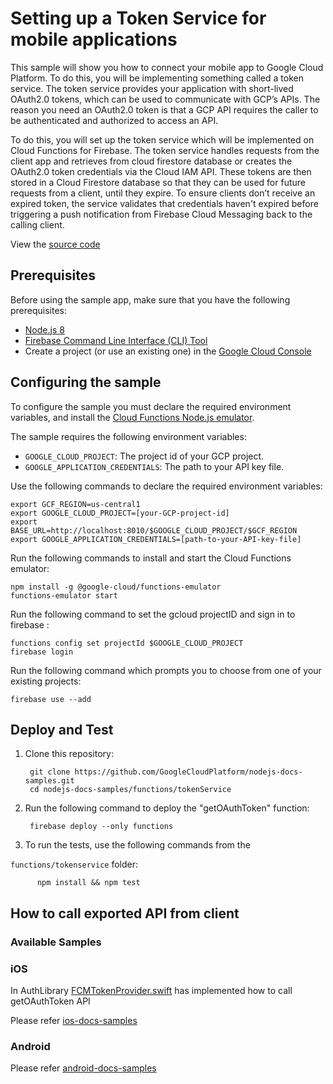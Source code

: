# Setting up a Token Service for mobile applications

This sample will show you how to connect your mobile app to Google Cloud Platform. To do this, you will be implementing something called a token service. The token service provides your application with short-lived OAuth2.0 tokens, which can be used to communicate with GCP’s APIs. The reason you need an OAuth2.0 token is that a GCP API requires the caller to be authenticated and authorized to access an API. 

To do this, you will set up the token service which will be implemented on Cloud Functions for Firebase. The token service handles requests from the client app and retrieves from cloud firestore database or creates the OAuth2.0 token credentials via the Cloud IAM API. These tokens are then stored in a Cloud Firestore database so that they can be used for future requests from a client, until they expire. To ensure clients don’t receive an expired token, the service validates that credentials haven't expired before triggering a push notification from Firebase Cloud Messaging back to the calling client.

View the [source code][8]


## Prerequisites

Before using the sample app, make sure that you have the following
prerequisites:

* [Node.js 8][5]
* [Firebase Command Line Interface (CLI) Tool][6]
* Create a project (or use an existing one) in the [Google Cloud Console][7]

## Configuring the sample

To configure the sample you must declare the required environment variables, and install the [Cloud Functions Node.js emulator][2].

The sample requires the following environment variables:

* `GOOGLE_CLOUD_PROJECT`: The project id of your GCP project.
* `GOOGLE_APPLICATION_CREDENTIALS`: The path to your API key file.

Use the following commands to declare the required environment variables:

    export GCF_REGION=us-central1
    export GOOGLE_CLOUD_PROJECT=[your-GCP-project-id]
    export BASE_URL=http://localhost:8010/$GOOGLE_CLOUD_PROJECT/$GCF_REGION
    export GOOGLE_APPLICATION_CREDENTIALS=[path-to-your-API-key-file]

Run the following commands to install and start the Cloud Functions emulator:

    npm install -g @google-cloud/functions-emulator
    functions-emulator start


Run the following command to set the gcloud projectID and sign in to firebase  :

    functions config set projectId $GOOGLE_CLOUD_PROJECT
    firebase login

Run the following command which prompts you to choose from one of your existing projects:

    firebase use --add

## Deploy and Test

  1. Clone this repository:
  
          git clone https://github.com/GoogleCloudPlatform/nodejs-docs-samples.git
          cd nodejs-docs-samples/functions/tokenService
    
  1. Run the following command to deploy the "getOAuthToken" function:

          firebase deploy --only functions
    
  1. To run the tests, use the following commands from the

  `functions/tokenservice` folder:
  
          npm install && npm test

## How to call exported API from client 
 
### Available Samples

### iOS 
 
 In AuthLibrary [FCMTokenProvider.swift][1] has implemented how to call getOAuthToken API 

 Please refer [ios-docs-samples][3] 

 
 ### Android
 
 Please refer [android-docs-samples][4]
 
 
  
[0]: https://cloud.google.com
[1]: https://github.com/googleapis/google-auth-library-swift/tree/master/Sources/OAuth2/FirebaseFunctionTokenProvider
[2]: https://cloud.google.com/functions/docs/emulator
[3]: https://github.com/GoogleCloudPlatform/ios-docs-samples.git
[4]: https://github.com/GoogleCloudPlatform/android-docs-samples
[5]: https://nodejs.org/en/
[6]: https://firebase.google.com/docs/cli
[7]: https://console.cloud.google.com
[8]: https://github.com/GoogleCloudPlatform/nodejs-docs-samples/blob/master/functions/tokenservice/functions/index.js

